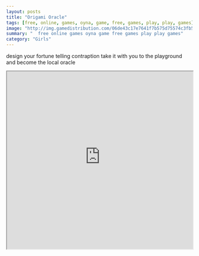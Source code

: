 ```yaml
---
layout: posts
title: "Origami Oracle"
tags: [free, online, games, oyna, game, free, games, play, play, games]
image: "http://img.gamedistribution.com/06de43c17e7641f7b575d75574c3fb54.jpg"
summary: "  free online games oyna game free games play play games"
category: "Girls"
---
```


design your fortune telling contraption take it with you to the playground and become the local oracle

<iframe width="100%" height="480px;" src="http://flash.gamedistribution.com?game=06de43c17e7641f7b575d75574c3fb54"></iframe>